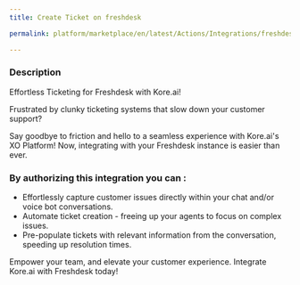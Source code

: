 ```yaml
---
title: Create Ticket on freshdesk

permalink: platform/marketplace/en/latest/Actions/Integrations/freshdesk_createTicket

---
```


### Description

Effortless Ticketing for Freshdesk with Kore.ai!

Frustrated by clunky ticketing systems that slow down your customer support?

Say goodbye to friction and hello to a seamless experience with Kore.ai's XO Platform! Now, integrating with your Freshdesk instance is easier than ever.


### By authorizing this integration you can :
- Effortlessly capture customer issues directly within your chat and/or voice bot conversations.
- Automate ticket creation - freeing up your agents to focus on complex issues.
- Pre-populate tickets with relevant information from the conversation, speeding up resolution times.

Empower your team, and elevate your customer experience. Integrate Kore.ai with Freshdesk today!

